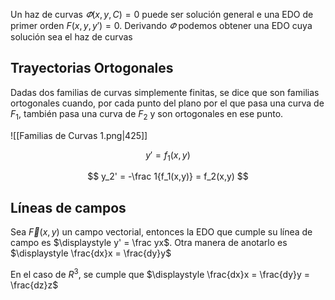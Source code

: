 Un haz de curvas $\varPhi(x,y,C) = 0$ puede ser solución general e una EDO de primer orden $F(x,y,y') = 0$. Derivando $\varPhi$ podemos obtener una EDO cuya solución sea el haz de curvas

## Trayectorias Ortogonales

Dadas dos familias de curvas simplemente finitas, se dice que son familias ortogonales cuando, por cada punto del plano por el que pasa una curva de $F_1$, también pasa una curva de $F_2$ y son ortogonales en ese punto.

![[Familias de Curvas 1.png|425]]

$$
y' = f_1(x,y)
$$

$$
y_2' = -\frac 1{f_1(x,y)} = f_2(x,y)
$$

## Líneas de campos

Sea $\vec F(x,y)$ un campo vectorial, entonces la EDO que cumple su línea de campo es $\displaystyle y' = \frac yx$. Otra manera de anotarlo es $\displaystyle \frac{dx}x = \frac{dy}y$

En el caso de $R^3$, se cumple que $\displaystyle \frac{dx}x = \frac{dy}y = \frac{dz}z$
